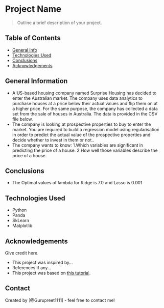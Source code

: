 # Project Name
> Outline a brief description of your project.


## Table of Contents
* [General Info](#general-information)
* [Technologies Used](#technologies-used)
* [Conclusions](#conclusions)
* [Acknowledgements](#acknowledgements)

<!-- You can include any other section that is pertinent to your problem -->

## General Information
- A US-based housing company named Surprise Housing has decided to enter the Australian market. The company uses data analytics to purchase houses at a price below their actual values and flip them on at a higher price. For the same purpose, the company has collected a data set from the sale of houses in Australia. The data is provided in the CSV file below.
- The company is looking at prospective properties to buy to enter the market. You are required to build a regression model using regularisation in order to predict the actual value of the prospective properties and decide whether to invest in them or not..
- The company wants to know:
    1.Which variables are significant in predicting the price of a house.
    2.How well those variables describe the price of a house.


<!-- You don't have to answer all the questions - just the ones relevant to your project. -->

## Conclusions
- The Optimal values of lambda for Ridge is 7.0 and Lasso is 0.001

<!-- You don't have to answer all the questions - just the ones relevant to your project. -->


## Technologies Used
- Python
- Panda
- SkLearn
- Matplotlib

<!-- As the libraries versions keep on changing, it is recommended to mention the version of library used in this project -->

## Acknowledgements
Give credit here.
- This project was inspired by...
- References if any...
- This project was based on [this tutorial](https://www.example.com).


## Contact
Created by [@Gurupreet1111] - feel free to contact me!